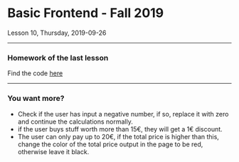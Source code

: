 <!-- .slide: id="lesson10" -->

# Basic Frontend - Fall 2019

Lesson 10, Thursday, 2019-09-26

---

### Homework of the last lesson

Find the code [here](https://github.com/ReDI-School/js-berlin-2019-fall/tree/master/9_homework)

---

### You want more?

* Check if the user has input a negative number, if so, replace it with zero and continue the calculations normally.
* if the user buys stuff worth more than 15€, they will get a 1€ discount.
* The user can only pay up to 20€, if the total price is higher than this, change the color of the total price output in the page to be red, otherwise leave it black.
